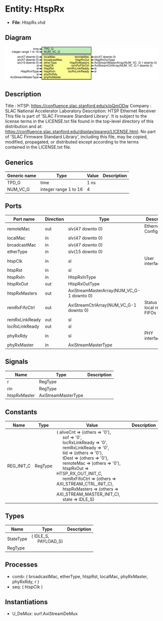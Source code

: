 # Entity: HtspRx

- **File**: HtspRx.vhd
## Diagram

![Diagram](HtspRx.svg "Diagram")
## Description

Title      : HTSP: https://confluence.slac.stanford.edu/x/pQmODw
Company    : SLAC National Accelerator Laboratory
Description: HTSP Ethernet Receiver
This file is part of 'SLAC Firmware Standard Library'.
It is subject to the license terms in the LICENSE.txt file found in the
top-level directory of this distribution and at:
   https://confluence.slac.stanford.edu/display/ppareg/LICENSE.html.
No part of 'SLAC Firmware Standard Library', including this file,
may be copied, modified, propagated, or distributed except according to
the terms contained in the LICENSE.txt file.
## Generics

| Generic name | Type                  | Value | Description |
| ------------ | --------------------- | ----- | ----------- |
| TPD_G        | time                  | 1 ns  |             |
| NUM_VC_G     | integer range 1 to 16 | 4     |             |
## Ports

| Port name      | Direction | Type                                      | Description                   |
| -------------- | --------- | ----------------------------------------- | ----------------------------- |
| remoteMac      | out       | slv(47 downto 0)                          | Ethernet Configuration        |
| localMac       | in        | slv(47 downto 0)                          |                               |
| broadcastMac   | in        | slv(47 downto 0)                          |                               |
| etherType      | in        | slv(15 downto 0)                          |                               |
| htspClk        | in        | sl                                        | User interface                |
| htspRst        | in        | sl                                        |                               |
| htspRxIn       | in        | HtspRxInType                              |                               |
| htspRxOut      | out       | HtspRxOutType                             |                               |
| htspRxMasters  | out       | AxiStreamMasterArray(NUM_VC_G-1 downto 0) |                               |
| remRxFifoCtrl  | out       | AxiStreamCtrlArray(NUM_VC_G-1 downto 0)   | Status of local receive FIFOs |
| remRxLinkReady | out       | sl                                        |                               |
| locRxLinkReady | out       | sl                                        |                               |
| phyRxRdy       | in        | sl                                        | PHY interface                 |
| phyRxMaster    | in        | AxiStreamMasterType                       |                               |
## Signals

| Name         | Type                | Description |
| ------------ | ------------------- | ----------- |
| r            | RegType             |             |
| rin          | RegType             |             |
| htspRxMaster | AxiStreamMasterType |             |
## Constants

| Name       | Type    | Value                                                                                                                                                                                                                                                                                                                                                                                                                                                                                                                                                                                                                                                                                                                                                                                                                                       | Description |
| ---------- | ------- | ------------------------------------------------------------------------------------------------------------------------------------------------------------------------------------------------------------------------------------------------------------------------------------------------------------------------------------------------------------------------------------------------------------------------------------------------------------------------------------------------------------------------------------------------------------------------------------------------------------------------------------------------------------------------------------------------------------------------------------------------------------------------------------------------------------------------------------------- | ----------- |
| REG_INIT_C | RegType |  (       aliveCnt       => (others => '0'),<br><span style="padding-left:20px">       sof            => '0',<br><span style="padding-left:20px">       locRxLinkReady => '0',<br><span style="padding-left:20px">       remRxLinkReady => '0',<br><span style="padding-left:20px">       tid            => (others => '0'),<br><span style="padding-left:20px">       tDest          => (others => '0'),<br><span style="padding-left:20px">       remoteMac      => (others => '0'),<br><span style="padding-left:20px">       htspRxOut      => HTSP_RX_OUT_INIT_C,<br><span style="padding-left:20px">       remRxFifoCtrl  => (others => AXI_STREAM_CTRL_INIT_C),<br><span style="padding-left:20px">       htspRxMasters  => (others => AXI_STREAM_MASTER_INIT_C),<br><span style="padding-left:20px">       state          => IDLE_S) |             |
## Types

| Name      | Type                                                      | Description |
| --------- | --------------------------------------------------------- | ----------- |
| StateType | ( IDLE_S,<br><span style="padding-left:20px"> PAYLOAD_S)  |             |
| RegType   |                                                           |             |
## Processes
- comb: ( broadcastMac, etherType, htspRst, localMac, phyRxMaster,
                   phyRxRdy, r )
- seq: ( htspClk )
## Instantiations

- U_DeMux: surf.AxiStreamDeMux
